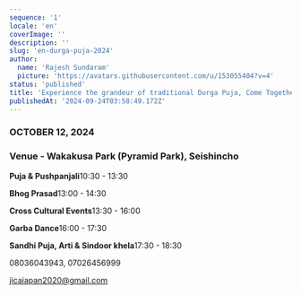 ```yaml
---
sequence: '1'
locale: 'en'
coverImage: ''
description: ''
slug: 'en-durga-puja-2024'
author:
  name: 'Rajesh Sundaram'
  picture: 'https://avatars.githubusercontent.com/u/153055404?v=4'
status: 'published'
title: 'Experience the grandeur of traditional Durga Puja, Come Together to Honor the Divine!'
publishedAt: '2024-09-24T03:58:49.172Z'
---
```


### **OCTOBER 12, 2024**

### Venue - Wakakusa Park (Pyramid Park), Seishincho

**Puja & Pushpanjali**10:30 - 13:30

**Bhog Prasad**13:00 - 14:30

**Cross Cultural Events**13:30 - 16:00

**Garba Dance**16:00 - 17:30

**Sandhi Puja, Arti & Sindoor khela**17:30 - 18:30

08036043943, 07026456999

[jicajapan2020@gmail.com](mailto:jicajapan2020@gmail.com)